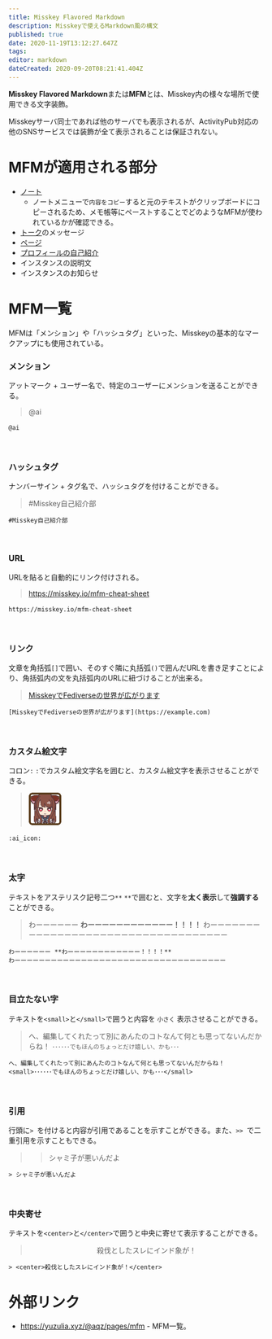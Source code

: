 ```yaml
---
title: Misskey Flavored Markdown
description: Misskeyで使えるMarkdown風の構文
published: true
date: 2020-11-19T13:12:27.647Z
tags: 
editor: markdown
dateCreated: 2020-09-20T08:21:41.404Z
---
```


**Misskey Flavored Markdown**または**MFM**とは、Misskey内の様々な場所で使用できる文字装飾。

Misskeyサーバ同士であれば他のサーバでも表示されるが、ActivityPub対応の他のSNSサービスでは装飾が全て表示されることは保証されない。

# MFMが適用される部分
- [ノート](/function/note)
  * ノートメニューで`内容をコピー`すると元のテキストがクリップボードにコピーされるため、メモ帳等にペーストすることでどのようなMFMが使われているかが確認できる。
- [トーク](/function/messaging)のメッセージ
- [ページ](/function/page)
- [プロフィールの自己紹介](/function/user_profile)
- インスタンスの説明文
- インスタンスのお知らせ

# MFM一覧
MFMは「メンション」や「ハッシュタグ」といった、Misskeyの基本的なマークアップにも使用されている。
　
### メンション
アットマーク + ユーザー名で、特定のユーザーにメンションを送ることができる。
> @ai
```
@ai
``` 
　
### ハッシュタグ
ナンバーサイン + タグ名で、ハッシュタグを付けることができる。
> #Misskey自己紹介部
```
#Misskey自己紹介部
```
　
### URL
URLを貼ると自動的にリンク付けされる。
> https://misskey.io/mfm-cheat-sheet
```
https://misskey.io/mfm-cheat-sheet
```
　
### リンク
文章を角括弧`[]`で囲い、そのすぐ隣に丸括弧`()`で囲んだURLを書き足すことにより、角括弧内の文を丸括弧内のURLに紐づけることが出来る。
> [MisskeyでFediverseの世界が広がります](https://example.com)
```
[MisskeyでFediverseの世界が広がります](https://example.com)
```
　
### カスタム絵文字
コロン`:` `:`でカスタム絵文字名を囲むと、カスタム絵文字を表示させることができる。
> ![ai_icon_64px.png](/ai_icon_64px.png)
```
:ai_icon:
```
　
### 太字
テキストをアステリスク記号二つ`**` `**`で囲むと、文字を**太く表示**して**強調する**ことができる。
> わーーーーーー **わーーーーーーーーーーーー！！！！** わーーーーーーーーーーーーーーーーーーーーーーーーーーーーーーーーーーー 
```
わーーーーーー **わーーーーーーーーーーーー！！！！** 
わーーーーーーーーーーーーーーーーーーーーーーーーーーーーーーーーーーー 
```
　
### 目立たない字
テキストを`<small>`と`</small>`で囲うと内容を <small>小さく</small> 表示させることができる。
> へ、編集してくれたって別にあんたのコトなんて何とも思ってないんだからね！
<small>･･････でもほんのちょっとだけ嬉しい、かも･･･</small>
```
へ、編集してくれたって別にあんたのコトなんて何とも思ってないんだからね！
<small>･･････でもほんのちょっとだけ嬉しい、かも･･･</small>
```
　
### 引用
行頭に`> `を付けると内容が引用であることを示すことができる。また、`>> `で二重引用を示すこともできる。
>> シャミ子が悪いんだよ
```
> シャミ子が悪いんだよ
```
　
### 中央寄せ
テキストを`<center>`と`</center>`で囲うと中央に寄せて表示することができる。
> <center>殺伐としたスレにインド象が！</center>
```
> <center>殺伐としたスレにインド象が！</center>
```
 
# 外部リンク
- https://yuzulia.xyz/@aqz/pages/mfm - MFM一覧。
